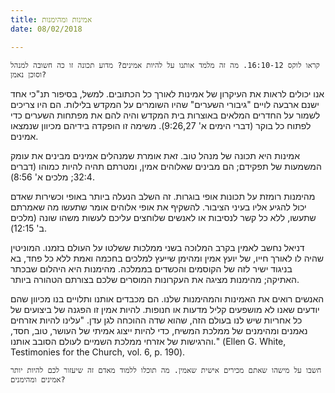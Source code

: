 ```yaml
---
title: אמינות ומהימנות
date: 08/02/2018

---
```


`קראו לוקס 16:10-12. מה זה מלמד אותנו על להיות אמינים? מדוע תכונה זו כה חשובה למנהל וסוכן נאמן?`

אנו יכולים לראות את העיקרון של אמינות לאורך כל הכתובים. למשל, בסיפור תנ"כי אחד ישנם ארבעה לויים "גיבורי השערים" שהיו השומרים על המקדש בלילות. הם היו צריכים לשמור על החדרים המלאים באוצרות בית המקדש והיה להם את מפתחות השערים כדי לפתוח כל בוקר (דברי הימים א' 9:26,27). משימה זו הופקדה בידיהם מכיוון שנמצאו אמינים. 

אמינות היא תכונה של מנהל טוב. זאת אומרת שמנהלים אמינים מבינים את עומק המשמעות של תפקידם; הם מבינים שאלוהים אמין, ומטרתם תהיה להיות כמוהו (דברים 32:4; מלכים א' 8:56). 

מהימנות רומזת על תכונות אופי בוגרות. זה השלב הנעלה ביותר באופי וכשירות שאדם יכול להגיע אליו בעיני הציבור. להשקיף את אופי אלוהים אומר שתעשו מה שאמרתם שתעשו, ללא כל קשר לנסיבות או לאנשים שלוחצים עליכם לעשות משהו שונה (מלכים ב' 12:15). 

דניאל נחשב לאמין בקרב המלוכה בשני ממלכות ששלטו על העולם בזמנו. המוניטין שהיה לו לאורך חייו, של יועץ אמין ומהימן שייעץ למלכים בחכמה ואמת ללא כל פחד, בא בניגוד ישיר לזה של הקוסמים והכשדים בממלכה. מהימנות היא היהלום שבכתר האתיקה; מהימנות מציגה את העקרונות המוסרים שלכם בצורתם הטהורה ביותר. 

האנשים רואים את האמינות והמהימנות שלנו. הם מכבדים אותנו ותלויים בנו מכיוון שהם יודעים שאנו לא מושפעים קליל מדעות או חנופות. להיות אמין זו הפגנה של ביצועים של כל אחריות שיש לנו בעולם הזה, שהוא שדה ההוכחה לגן עדן. "עלינו להיות אזרחים נאמנים ומהימנים של ממלכת המשיח, כדי להיות ייצוג אמיתי של העושר, טוב, חסד, והרגישות של אזרחי ממלכת השמיים לעולם הסובב אותנו." (Ellen G. White, Testimonies for the Church, vol. 6, p. 190).

`חשבו על מישהו שאתם מכירים אישית שאמין. מה תוכלו ללמוד מאדם זה שיעזור לכם להיות יותר אמינים ומהימנים?`